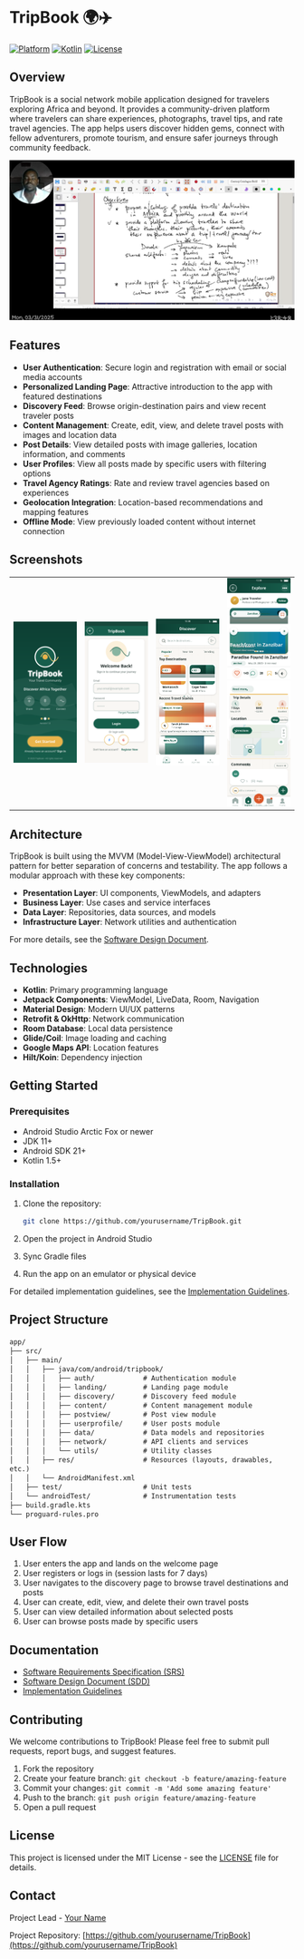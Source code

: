# TripBook 🌍✈️

[![Platform](https://img.shields.io/badge/platform-Android-green.svg)](https://www.android.com)
[![Kotlin](https://img.shields.io/badge/kotlin-1.5+-blue.svg)](https://kotlinlang.org)
[![License](https://img.shields.io/badge/license-MIT-blue.svg)](LICENSE)

## Overview

TripBook is a social network mobile application designed for travelers exploring Africa and beyond. It provides a community-driven platform where travelers can share experiences, photographs, travel tips, and rate travel agencies. The app helps users discover hidden gems, connect with fellow adventurers, promote tourism, and ensure safer journeys through community feedback.

![TripBook App Banner](doc/ref/1.png)

## Features

- **User Authentication**: Secure login and registration with email or social media accounts
- **Personalized Landing Page**: Attractive introduction to the app with featured destinations
- **Discovery Feed**: Browse origin-destination pairs and view recent traveler posts
- **Content Management**: Create, edit, view, and delete travel posts with images and location data
- **Post Details**: View detailed posts with image galleries, location information, and comments
- **User Profiles**: View all posts made by specific users with filtering options
- **Travel Agency Ratings**: Rate and review travel agencies based on experiences
- **Geolocation Integration**: Location-based recommendations and mapping features
- **Offline Mode**: View previously loaded content without internet connection

## Screenshots

<table>
  <tr>
    <td><img src="doc/mockups/landing.svg" alt="Landing Page" width="200"/></td>
    <td><img src="doc/mockups/login.svg" alt="Login Screen" width="200"/></td>
    <td><img src="doc/mockups/discover.svg" alt="Discovery Feed" width="200"/></td>
    <td><img src="doc/mockups/post.svg" alt="Post View" width="200"/></td>
  </tr>
</table>

## Architecture

TripBook is built using the MVVM (Model-View-ViewModel) architectural pattern for better separation of concerns and testability. The app follows a modular approach with these key components:

- **Presentation Layer**: UI components, ViewModels, and adapters
- **Business Layer**: Use cases and service interfaces
- **Data Layer**: Repositories, data sources, and models
- **Infrastructure Layer**: Network utilities and authentication

For more details, see the [Software Design Document](doc/SDD.md).

## Technologies

- **Kotlin**: Primary programming language
- **Jetpack Components**: ViewModel, LiveData, Room, Navigation
- **Material Design**: Modern UI/UX patterns
- **Retrofit & OkHttp**: Network communication
- **Room Database**: Local data persistence
- **Glide/Coil**: Image loading and caching
- **Google Maps API**: Location features
- **Hilt/Koin**: Dependency injection

## Getting Started

### Prerequisites

- Android Studio Arctic Fox or newer
- JDK 11+
- Android SDK 21+
- Kotlin 1.5+

### Installation

1. Clone the repository:
   ```bash
   git clone https://github.com/yourusername/TripBook.git
   ```

2. Open the project in Android Studio

3. Sync Gradle files

4. Run the app on an emulator or physical device

For detailed implementation guidelines, see the [Implementation Guidelines](doc/Implementation.md).

## Project Structure

```
app/
├── src/
│   ├── main/
│   │   ├── java/com/android/tripbook/
│   │   │   ├── auth/            # Authentication module
│   │   │   ├── landing/         # Landing page module
│   │   │   ├── discovery/       # Discovery feed module
│   │   │   ├── content/         # Content management module
│   │   │   ├── postview/        # Post view module
│   │   │   ├── userprofile/     # User posts module
│   │   │   ├── data/            # Data models and repositories
│   │   │   ├── network/         # API clients and services
│   │   │   └── utils/           # Utility classes
│   │   ├── res/                 # Resources (layouts, drawables, etc.)
│   │   └── AndroidManifest.xml
│   ├── test/                    # Unit tests
│   └── androidTest/             # Instrumentation tests
├── build.gradle.kts
└── proguard-rules.pro
```

## User Flow

1. User enters the app and lands on the welcome page
2. User registers or logs in (session lasts for 7 days)
3. User navigates to the discovery page to browse travel destinations and posts
4. User can create, edit, view, and delete their own travel posts
5. User can view detailed information about selected posts
6. User can browse posts made by specific users

## Documentation

- [Software Requirements Specification (SRS)](doc/SRS.md)
- [Software Design Document (SDD)](doc/SDD.md)
- [Implementation Guidelines](doc/Implementation.md)

## Contributing

We welcome contributions to TripBook! Please feel free to submit pull requests, report bugs, and suggest features.

1. Fork the repository
2. Create your feature branch: `git checkout -b feature/amazing-feature`
3. Commit your changes: `git commit -m 'Add some amazing feature'`
4. Push to the branch: `git push origin feature/amazing-feature`
5. Open a pull request

## License

This project is licensed under the MIT License - see the [LICENSE](LICENSE) file for details.

## Contact

Project Lead - [Your Name](mailto:your.email@example.com)

Project Repository: [https://github.com/yourusername/TripBook](https://github.com/yourusername/TripBook)